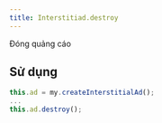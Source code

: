 ```yaml
---
title: Interstitiad.destroy
---
```


Đóng quảng cáo

## Sử dụng

```js
this.ad = my.createInterstitialAd();
...
this.ad.destroy();
```